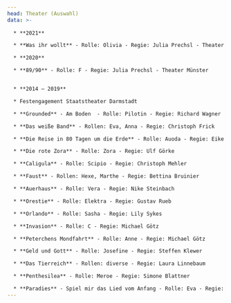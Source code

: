 ```yaml
---
head: Theater (Auswahl)
data: >-
  
  * **2021**	 	

  * **Was ihr wollt** - Rolle: Olivia - Regie: Julia Prechsl - Theater Münster

  * **2020**	 	

  * **89/90** - Rolle: F - Regie: Julia Prechsl - Theater Münster


  * **2014 – 2019**

  * Festengagement Staatstheater Darmstadt

  * **Grounded** - Am Boden  - Rolle: Pilotin - Regie: Richard Wagner

  * **Das weiße Band** - Rollen: Eva, Anna - Regie: Christoph Frick

  * **Die Reise in 80 Tagen um die Erde** - Rolle: Auoda - Regie: Eike Hannemann

  * **Die rote Zora** - Rolle: Zora - Regie: Ulf Görke

  * **Caligula** - Rolle: Scipio - Regie: Christoph Mehler

  * **Faust** - Rollen: Hexe, Marthe - Regie: Bettina Bruinier

  * **Auerhaus** - Rolle: Vera - Regie: Nike Steinbach

  * **Orestie** - Rolle: Elektra - Regie: Gustav Rueb

  * **Orlando** - Rolle: Sasha - Regie: Lily Sykes

  * **Invasion** - Rolle: C - Regie: Michael Götz

  * **Peterchens Mondfahrt** - Rolle: Anne - Regie: Michael Götz

  * **Geld und Gott** - Rolle: Josefine - Regie: Steffen Klewer

  * **Das Tierreich** - Rollen: diverse - Regie: Laura Linnebaum

  * **Penthesilea** - Rolle: Meroe - Regie: Simone Blattner

  * **Paradies** - Spiel mir das Lied vom Anfang - Rolle: Eva - Regie: Maria Ursprung
---
```

